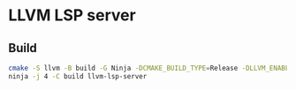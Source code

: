 # LLVM LSP server

## Build

```bash
cmake -S llvm -B build -G Ninja -DCMAKE_BUILD_TYPE=Release -DLLVM_ENABLE_PROJECTS=clang -DCMAKE_C_COMPILER=gcc -DCMAKE_CXX_COMPILER=g++
ninja -j 4 -C build llvm-lsp-server
```
